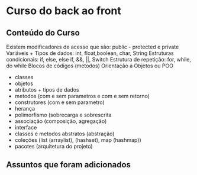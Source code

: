# Curso do back ao front 

## Conteúdo do Curso

Existem modificadores de acesso que são: public - protected e private
 Variáveis + Tipos de dados: int, float,boolean, char, String
 Estruturas condicionais: if, else, else if, &&, ||, Switch
 Estrutura de repetição: for, while, do while
 Blocos de códigos (metodos)
 Orientação a Objetos ou POO
 - classes
 - objetos
 - atributos + tipos de dados
 - metodos (com e sem parametros e com e sem retorno)
 - construtores (com e sem parametro)
 - herança
 - polimorfismo (sobrecarga e sobrescrita
 - associação (composição, agregação)
 - interface
 - classes e metodos abstratos (abstração)
 - coleções (list (arraylist), (hashset), map (hashmap))
 - pacotes (arquitetura do projeto)

## Assuntos que foram adicionados


